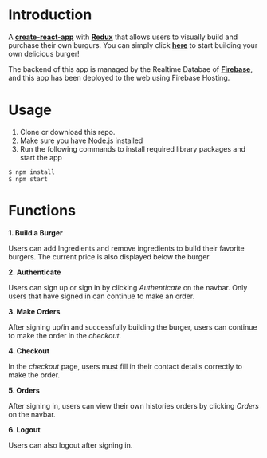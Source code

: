 # Introduction
A **[create-react-app](https://github.com/facebook/create-react-app)** with **[Redux](https://redux.js.org/)** that allows users to visually build and purchase their own burgurs. You can simply click **[here](https://react-my-burger-e77cf.firebaseapp.com/)** to start building your own delicious burger!

The backend of this app is managed by the Realtime Databae of  **[Firebase](https://firebase.google.com/)**, and this app has been deployed to the web using Firebase Hosting.

# Usage

1. Clone or download this repo.
2. Make sure you have [Node.js](https://nodejs.org/en/) installed  
3. Run the following commands to install required library packages and start the app

```
$ npm install
$ npm start
```

# Functions

**1. Build a Burger**

Users can add Ingredients and remove ingredients  to build their favorite burgers. The current price is also displayed below the burger.

**2. Authenticate**

Users can sign up or sign in by clicking *Authenticate* on the navbar. Only users that have signed in can continue to make an order.

**3. Make Orders**

After signing up/in and successfully building the burger, users can continue to make the order in the *checkout*.

**4. Checkout**

In the *checkout* page, users must fill in their contact details correctly to make the order.

**5. Orders**

After signing in, users can view their own histories orders by clicking *Orders* on the navbar.

**6. Logout**

Users can also logout after signing in.













